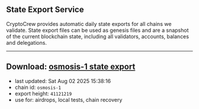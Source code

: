 ## State Export Service
CryptoCrew provides automatic daily state exports for all chains we validate. State export files can be used as genesis files and are a snapshot of the current blockchain state, including all validators, accounts, balances and delegations.

---
**Download: [osmosis-1 state export](https://dl-eu2.ccvalidators.com/SERVICE/osmosis/osmosis-1_export_41121219.json)**
---

- last updated: Sat Aug 02 2025 15:38:16
- chain id: `osmosis-1`
- export height: `41121219`
- use for: airdrops, local tests, chain recovery
